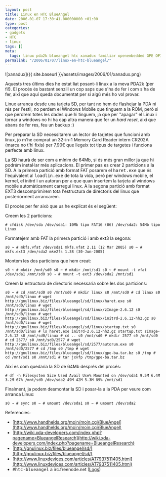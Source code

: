 ```yaml
---
layout: post
title: Linux en HTC BlueAngel
date: 2006-01-07 17:30:41.000000000 +01:00
type: post
categories:
- gadgets
- HTC
- linux
tags: []
meta:
  tags: linux pda2k blueangel htc xanadux familiar openembedded GPE OPIE handhelds
permalink: "/2006/01/07/linux-en-htc-blueangel/"
---
```

![xanadux]({{ site.baseurl }}/assets/images/2006/01/xanadux.png)

Aquests tres últims dies he estat liat posant-li linux a la meva PDA2k (per fi!). El procés és bastant senzill un cop saps que s'ha de fer i com s'ha de fer, així que aquí queda documentat per si algú més ho vol provar.

Linux arranca desde una tarjeta SD, per tant no hem de flashejar la PDA ni rés per l'estil, no perdem el Windows Mobile que tinguem a la ROM, però si que perdrem totes les dades que hi tinguem, ja que per "apagar" el Linux i tornar a windows no hi ha cap altra manera que fer un _hard reset_, així que abans de fer res, feu un backup :)

Per preparar la SD necessitarem un lector de tarjetes que funcioni amb linux, jo m'he comprat un 32-in-1 Memory Card Reader intern CR202A (marca no t'hi fixis) per 7,90€ que llegeix tot tipus de targetes i funciona perfecte amb linux.

La SD haurà de ser com a mínim de 64Mb, si és més gran millor ja que hi podrém instal·lar més aplicacions. El primer pas es crear 2 particions a la SD. A la primera partició amb format FAT posarem el <tt>haret.exe</tt> que és l'equivalent al <tt>loadlin.exe</tt> de tota la vida, però per windows mobile, el kernel, el initrd i un autorun per a que quan insertem la tarjeta al windows mobile automàticament carregui linux. A la segona partició amb format EXT3 descomprimirem tota l'estructura de directoris del linux que posteriorment arrancarem.

<!--more-->

El procés per fer això que us he explicat és el següent:

Creem les 2 particions:

```
# cfdisk /dev/sda /dev/sda1: 10Mb tipo FAT16 (06) /dev/sda2: 54Mb tipo Linux
```

Formatejem amb FAT la primera partició i amb ext3 la segona:

```
s0 ~ # mkfs.vfat /dev/sda1 mkfs.vfat 2.11 (12 Mar 2005) s0 ~ # mkfs.ext3 /dev/sda2 mke2fs 1.38 (30-Jun-2005)
```

Montem les dos particions que hem creat:

```
s0 ~ # mkdir /mnt/sd0 s0 ~ # mkdir /mnt/sd1 s0 ~ # mount -t vfat /dev/sda1 /mnt/sd0 s0 ~ # mount -t ext3 /dev/sda2 /mnt/sd1
```

Creem la estructura de directoris necessaria sobre les dos particions:

```
s0 ~ # cd /mnt/sd0 s0 /mnt/sd0 # mkdir linux s0 /mnt/sd0 # cd linux s0 /mnt/sd0/linux # wget http://gnulinux.biz/files/blueangel/sd/linux/haret.exe s0 /mnt/sd0/linux # wget http://gnulinux.biz/files/blueangel/sd/linux/zImage-2.6.12 s0 /mnt/sd0/linux # wget http://gnulinux.biz/files/blueangel/sd/linux/initrd-2.6.12-hh2.gz s0 /mnt/sd0/linux # wget http://gnulinux.biz/files/blueangel/sd/linux/startup.txt s0 /mnt/sd0/linux # ls haret.exe initrd-2.6.12-hh2.gz startup.txt zImage-2.6.12 s0 /mnt/sd0/linux # cd .. s0 /mnt/sd0 # mkdir 2577 s0 /mnt/sd0 # cd 2577/ s0 /mnt/sd0/2577 # wget http://gnulinux.biz/files/blueangel/sd/2577/autorun.exe s0 /mnt/sd0/2577 # cd /tmp s0 /tmp # wget http://gnulinux.biz/files/blueangel/sd/linux/gpe-ba.tar.bz s0 /tmp # cd /mnt/sd1 s0 /mnt/sd1 # tar jxvfp /tmp/gpe-ba.tar.bz
```

Així es com quedaria la SD de 64Mb després del procés:

```
# df -h Filesystem Size Used Avail Use% Mounted on /dev/sda1 9.5M 6.4M 3.2M 67% /mnt/sd0 /dev/sda2 49M 42M 5.3M 89% /mnt/sd1
```

Finalment, ja podem desmontar la SD i posar-la a la PDA per veure com arranca Linux:

```
s0 ~ # sync s0 ~ # umount /dev/sda1 s0 ~ # umount /dev/sda2
```

Referències:

- [http://www.handhelds.org/moin/moin.cgi/BlueAngel](http://www.handhelds.org/moin/moin.cgi/BlueAngel)
- [http://wiki.xda-developers.com/index.php?pagename=BlueangelResearch](http://wiki.xda-developers.com/index.php?pagename=BlueangelResearch)
- [http://gnulinux.biz/files/blueangel/sd/](http://gnulinux.biz/files/blueangel/sd/)
- [http://www.linuxdevices.com/articles/AT7937511405.html](http://www.linuxdevices.com/articles/AT7937511405.html)
- <tt>#htc-blueangel</tt> a irc.freenode.net ([Logs](http://ibot.rikers.org/%23htc-blueangel/))
